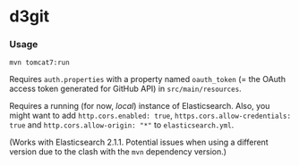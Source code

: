 # d3git

### Usage

`mvn tomcat7:run`

Requires `auth.properties` with a property named `oauth_token` (= the
OAuth access token generated for GitHub API) in `src/main/resources`.

Requires a running (for now, _local_) instance of Elasticsearch. Also, you might
want to add `http.cors.enabled: true`, `https.cors.allow-credentials: true` and
`http.cors.allow-origin: "*"` to `elasticsearch.yml`.

(Works with Elasticsearch 2.1.1. Potential issues when using a different
version due to the clash with the `mvn` dependency version.)
